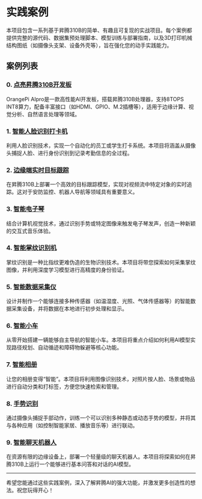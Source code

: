 # 实践案例

本项目包含一系列基于昇腾310B的简单、有趣且可复现的实战项目。每个案例都提供完整的源代码、数据集预处理脚本、模型训练与部署指南，以及3D打印机械结构图纸（如摄像头支架、设备外壳等），旨在强化您的动手实践能力。

## 案例列表

### 0. [点亮昇腾310B开发板](./case0.md)
OrangePi AIpro是一款高性能AI开发板，搭载昇腾310B处理器，支持8TOPS INT8算力，配备丰富接口（如HDMI、GPIO、M.2插槽等），适用于边缘计算、视觉分析、自然语言处理等领域。

### 1. [智能人脸识别打卡机](./case1.md)
利用人脸识别技术，实现一个自动化的员工或学生打卡系统。本项目将涵盖从摄像头捕捉人脸、进行身份识别到记录考勤信息的全过程。

### 2. [边缘端实时目标跟踪](./case2.md)
在昇腾310B上部署一个高效的目标跟踪模型，实现对视频流中特定对象的实时追踪。这对于安防监控、机器人导航等领域具有重要意义。

### 3. [智能电子琴](./case3.md)
结合计算机视觉技术，通过识别手势或特定图像来触发电子琴发声，创造一种新颖的交互式音乐体验。

### 4. [智能掌纹识别机](./case4.md)
掌纹识别是一种比指纹更难伪造的生物识别技术。本项目将带您探索如何采集掌纹图像，并利用深度学习模型进行高精度的身份验证。

### 5. [智能数据采集仪](./case5.md)
设计并制作一个能够连接多种传感器（如温湿度、光照、气体传感器等）的智能数据采集设备，并将数据在本地进行初步处理和显示。

### 6. [智能小车](./case6.md)
从零开始搭建一辆能够自主导航的智能小车。本项目将重点介绍如何利用AI模型实现路径规划、自动循迹和障碍物躲避等核心功能。

### 7. [智能相册](./case7.md)
让您的相册变得“智能”。本项目将利用图像识别技术，对照片按人脸、场景或物品进行自动分类和打标签，方便您快速检索和管理。

### 8. [手势识别](./case8.md)
通过摄像头捕捉手部动作，训练一个可以识别多种静态或动态手势的模型，并将其与各种应用（如控制智能家居、播放音乐等）进行联动。

### 9. [智能聊天机器人](./case9.md)
在资源有限的边缘设备上，部署一个轻量级的聊天机器人。本项目将探索如何在昇腾310B上运行一个能够进行基本问答和对话的AI模型。

---

希望您能通过这些实践案例，深入了解昇腾AI的强大功能，并激发更多创造性的想法。祝您玩得开心！